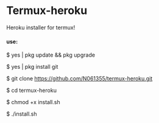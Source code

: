 <h1>Termux-heroku</h1>

Heroku installer for termux!

<h4>use:</h4>

$ yes | pkg update && pkg upgrade

$ yes | pkg install git

$ git clone https://github.com/N061355/termux-heroku.git

$ cd termux-heroku

$ chmod +x install.sh

$ ./install.sh
